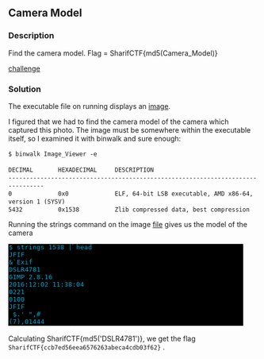 ## Camera Model

### Description

Find the camera model.
Flag = SharifCTF{md5(Camera_Model)}

[challenge](Image_Viewer.tar.xz)

### Solution

The executable file on running displays an [image](image.png).

I figured that we had to find the camera model of the camera which captured this photo. The image must be somewhere within the executable itself, so I examined it with binwalk and sure enough:

```
$ binwalk Image_Viewer -e                                                                                         

DECIMAL       HEXADECIMAL     DESCRIPTION
--------------------------------------------------------------------------------
0             0x0             ELF, 64-bit LSB executable, AMD x86-64, version 1 (SYSV)
5432          0x1538          Zlib compressed data, best compression
```

Running the strings command on the image [file](./_Image_Viewer.extracted/1538) gives us the model of the camera

![model](model.png)

Calculating SharifCTF{md5('DSLR4781')}, we get the flag `SharifCTF{ccb7ed56eea6576263abeca4cdb03f62}` .